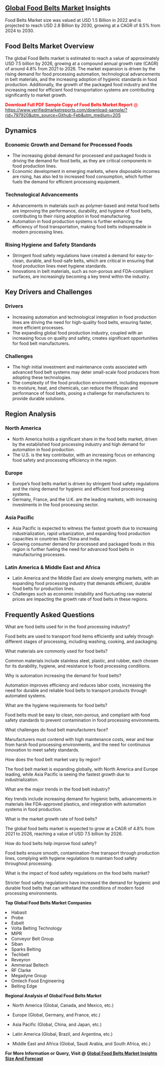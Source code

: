 <h2><a href="https://www.verifiedmarketreports.com/download-sample/?rid=797920&amp;utm_source=Github&amp;utm_medium=205" target="_blank">Global Food Belts Market</a> Insights</h2><p>Food Belts Market size was valued at USD 1.5 Billion in 2022 and is projected to reach USD 2.8 Billion by 2030, growing at a CAGR of 8.5% from 2024 to 2030.</p><p><h2>Food Belts Market Overview</h2> <p>The global Food Belts market is estimated to reach a value of approximately USD 7.5 billion by 2026, growing at a compound annual growth rate (CAGR) of around 4.8% from 2021 to 2026. The market expansion is driven by the rising demand for food processing automation, technological advancements in belt materials, and the increasing adoption of hygienic standards in food production. Additionally, the growth of the packaged food industry and the increasing need for efficient food transportation systems are contributing significantly to market growth.</p> <p><p><span class=""><span style="color: #ff0000;"><strong>Download Full PDF Sample Copy of Food Belts Market Report</strong> @ </span><a href="https://www.verifiedmarketreports.com/download-sample/?rid=797920&amp;utm_source=Github-Feb&amp;utm_medium=205" target="_blank">https://www.verifiedmarketreports.com/download-sample/?rid=797920&amp;utm_source=Github-Feb&amp;utm_medium=205</a></span></p></p> <h2>Dynamics</h2> <h3>Economic Growth and Demand for Processed Foods</h3> <ul> <li>The increasing global demand for processed and packaged foods is driving the demand for food belts, as they are critical components in food production lines.</li> <li>Economic development in emerging markets, where disposable incomes are rising, has also led to increased food consumption, which further fuels the demand for efficient processing equipment.</li> </ul> <h3>Technological Advancements</h3> <ul> <li>Advancements in materials such as polymer-based and metal food belts are improving the performance, durability, and hygiene of food belts, contributing to their rising adoption in food manufacturing.</li> <li>Automation in food production systems is further enhancing the efficiency of food transportation, making food belts indispensable in modern processing lines.</li> </ul> <h3>Rising Hygiene and Safety Standards</h3> <ul> <li>Stringent food safety regulations have created a demand for easy-to-clean, durable, and food-safe belts, which are critical in ensuring that food production lines meet hygiene standards.</li> <li>Innovations in belt materials, such as non-porous and FDA-compliant surfaces, are increasingly becoming a key trend within the industry.</li> </ul> <h2>Key Drivers and Challenges</h2> <h3>Drivers</h3> <ul> <li>Increasing automation and technological integration in food production lines are driving the need for high-quality food belts, ensuring faster, more efficient processes.</li> <li>The expanding global food production industry, coupled with an increasing focus on quality and safety, creates significant opportunities for food belt manufacturers.</li> </ul> <h3>Challenges</h3> <ul> <li>The high initial investment and maintenance costs associated with advanced food belt systems may deter small-scale food producers from adopting these technologies.</li> <li>The complexity of the food production environment, including exposure to moisture, heat, and chemicals, can reduce the lifespan and performance of food belts, posing a challenge for manufacturers to provide durable solutions.</li> </ul> <h2>Region Analysis</h2> <h3>North America</h3> <ul> <li>North America holds a significant share in the food belts market, driven by the established food processing industry and high demand for automation in food production.</li> <li>The U.S. is the key contributor, with an increasing focus on enhancing food safety and processing efficiency in the region.</li> </ul> <h3>Europe</h3> <ul> <li>Europe’s food belts market is driven by stringent food safety regulations and the rising demand for hygienic and efficient food processing systems.</li> <li>Germany, France, and the U.K. are the leading markets, with increasing investments in the food processing sector.</li> </ul> <h3>Asia Pacific</h3> <ul> <li>Asia Pacific is expected to witness the fastest growth due to increasing industrialization, rapid urbanization, and expanding food production capacities in countries like China and India.</li> <li>Growing consumer demand for processed and packaged foods in this region is further fueling the need for advanced food belts in manufacturing processes.</li> </ul> <h3>Latin America & Middle East and Africa</h3> <ul> <li>Latin America and the Middle East are slowly emerging markets, with an expanding food processing industry that demands efficient, durable food belts for production lines.</li> <li>Challenges such as economic instability and fluctuating raw material prices are impacting the growth rate of food belts in these regions.</li> </ul> <h2>Frequently Asked Questions</h2> <p>What are food belts used for in the food processing industry?</p> <p>Food belts are used to transport food items efficiently and safely through different stages of processing, including washing, cooking, and packaging.</p> <p>What materials are commonly used for food belts?</p> <p>Common materials include stainless steel, plastic, and rubber, each chosen for its durability, hygiene, and resistance to food processing conditions.</p> <p>Why is automation increasing the demand for food belts?</p> <p>Automation improves efficiency and reduces labor costs, increasing the need for durable and reliable food belts to transport products through automated systems.</p> <p>What are the hygiene requirements for food belts?</p> <p>Food belts must be easy to clean, non-porous, and compliant with food safety standards to prevent contamination in food processing environments.</p> <p>What challenges do food belt manufacturers face?</p> <p>Manufacturers must contend with high maintenance costs, wear and tear from harsh food processing environments, and the need for continuous innovation to meet safety standards.</p> <p>How does the food belt market vary by region?</p> <p>The food belt market is expanding globally, with North America and Europe leading, while Asia Pacific is seeing the fastest growth due to industrialization.</p> <p>What are the major trends in the food belt industry?</p> <p>Key trends include increasing demand for hygienic belts, advancements in materials like FDA-approved plastics, and integration with automation systems in food production.</p> <p>What is the market growth rate of food belts?</p> <p>The global food belts market is expected to grow at a CAGR of 4.8% from 2021 to 2026, reaching a value of USD 7.5 billion by 2026.</p> <p>How do food belts help improve food safety?</p> <p>Food belts ensure smooth, contamination-free transport through production lines, complying with hygiene regulations to maintain food safety throughout processing.</p> <p>What is the impact of food safety regulations on the food belts market?</p> <p>Stricter food safety regulations have increased the demand for hygienic and durable food belts that can withstand the conditions of modern food processing environments.</p> </p><p><strong>Top Global Food Belts Market Companies</strong></p><div data-test-id=""><p><li>Habasit</li><li> Probe</li><li> Esbelt</li><li> Volta Belting Technology</li><li> MIPR</li><li> Conveyor Belt Group</li><li> Siban</li><li> Sparks Belting</li><li> Techbelt</li><li> Reveyron</li><li> Ammeraal Beltech</li><li> RF Clarke</li><li> Megadyne Group</li><li> Omtech Food Engineering</li><li> Belting Edge</li></p><div><strong>Regional Analysis of&nbsp;Global Food Belts Market</strong></div><ul><li dir="ltr"><p dir="ltr">North America&nbsp;(Global, Canada, and Mexico, etc.)</p></li><li dir="ltr"><p dir="ltr">Europe (Global, Germany, and France, etc.)</p></li><li dir="ltr"><p dir="ltr">Asia Pacific&nbsp;(Global, China, and Japan, etc.)</p></li><li dir="ltr"><p dir="ltr">Latin America&nbsp;(Global, Brazil, and Argentina, etc.)</p></li><li dir="ltr">Middle East and Africa&nbsp;(Global, Saudi Arabia, and South Africa, etc.)</li></ul><p><strong>For More Information or Query, Visit @&nbsp;</strong><strong><a href="https://www.verifiedmarketreports.com/product/food-belts-market/?utm_source=Github&amp;utm_medium=205" target="_blank">Global Food Belts Market Insights Size And Forecast</a></strong></p></div>
